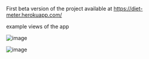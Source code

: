 First beta version of the project
available at https://diet-meter.herokuapp.com/

example views of the app

![image](https://user-images.githubusercontent.com/102188388/166219006-973a96d2-2b1b-4f79-a50d-28e18ed84fdf.png)

![image](https://user-images.githubusercontent.com/102188388/166219285-3e8fd354-610f-437a-babc-503f1a4ce219.png)
